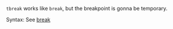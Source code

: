 `tbreak` works like `break`, but the breakpoint is gonna be temporary.

Syntax: See [break](/ethdbg/commands/break/)